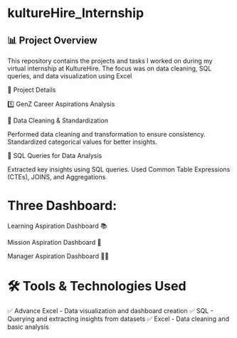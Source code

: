 # kultureHire_Internship

## 📊 Project Overview
This repository contains the projects and tasks I worked on during my virtual internship at KultureHire. The focus was on data cleaning, SQL queries, and data visualization using  Excel

📁 Project Details

1️⃣ GenZ Career Aspirations Analysis

🔹 Data Cleaning & Standardization

Performed data cleaning and transformation to ensure consistency.
Standardized categorical values for better insights.

🔹 SQL Queries for Data Analysis

Extracted key insights using SQL queries.
Used Common Table Expressions (CTEs), JOINS, and Aggregations

# Three Dashboard:
Learning Aspiration Dashboard 📚

Mission Aspiration Dashboard 🎯

Manager Aspiration Dashboard 👨‍💼

# 🛠️ Tools & Technologies Used
✅ Advance Excel - Data visualization and dashboard creation
✅ SQL - Querying and extracting insights from datasets
✅ Excel - Data cleaning and basic analysis
